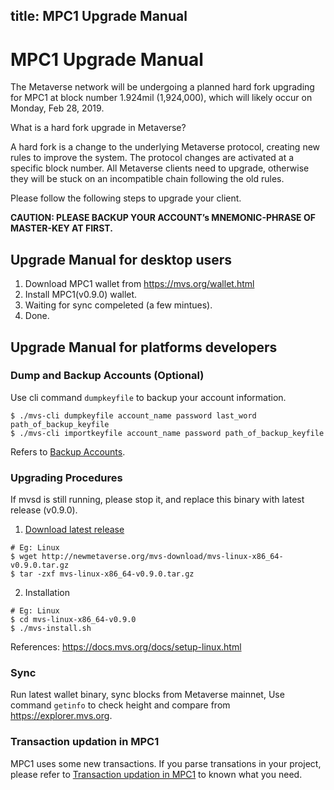 title: MPC1 Upgrade Manual
---

# MPC1 Upgrade Manual

The Metaverse network will be undergoing a planned hard fork upgrading for MPC1 at block number 1.924mil (1,924,000), which will likely occur on Monday, Feb 28, 2019.

What is a hard fork upgrade in Metaverse?

A hard fork is a change to the underlying Metaverse protocol, creating new rules to improve the system. The protocol changes are activated at a specific block number. All Metaverse clients need to upgrade, otherwise they will be stuck on an incompatible chain following the old rules.

Please follow the following steps to upgrade your client.

**CAUTION: PLEASE BACKUP YOUR ACCOUNT’s MNEMONIC-PHRASE OF MASTER-KEY AT FIRST.**

## Upgrade Manual for desktop users
1. Download MPC1 wallet from <https://mvs.org/wallet.html>
1. Install MPC1(v0.9.0) wallet.
2. Waiting for sync compeleted (a few mintues).
3. Done.

## Upgrade Manual for platforms developers

### Dump and Backup Accounts (Optional)
Use cli command `dumpkeyfile` to backup your account information.
```
$ ./mvs-cli dumpkeyfile account_name password last_word path_of_backup_keyfile
$ ./mvs-cli importkeyfile account_name password path_of_backup_keyfile
```
Refers to [Backup Accounts](https://docs.mvs.org/docs/backup-account.html).

### Upgrading Procedures
If mvsd is still running, please stop it, and replace this binary with latest release (v0.9.0).

1. [Download latest release](https://mvs.org/wallet.html)
```
# Eg: Linux
$ wget http://newmetaverse.org/mvs-download/mvs-linux-x86_64-v0.9.0.tar.gz
$ tar -zxf mvs-linux-x86_64-v0.9.0.tar.gz
```
2. Installation
```
# Eg: Linux
$ cd mvs-linux-x86_64-v0.9.0
$ ./mvs-install.sh
```
References: <https://docs.mvs.org/docs/setup-linux.html>

### Sync
Run latest wallet binary, sync blocks from Metaverse mainnet, Use command `getinfo` to check height and compare from <https://explorer.mvs.org>.

### Transaction updation in MPC1
MPC1 uses some new transactions. If you parse transations in your project, please refer to [Transaction updation in MPC1](https://docs.mvs.org/zh-cn/developers/mpc1-transaction-updation.html) to known what you need.